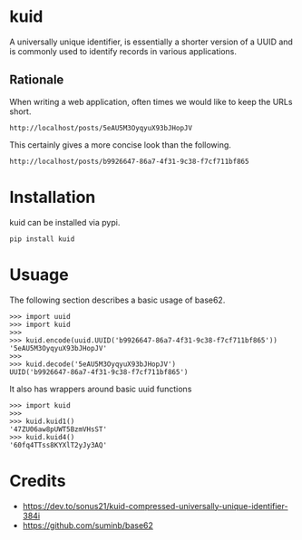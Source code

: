 # kuid

A universally unique identifier, is essentially a shorter version of 
a UUID and is commonly used to identify records in various applications.

## Rationale
When writing a web application, often times we would like to keep the URLs short.

```
http://localhost/posts/5eAU5M3OyqyuX93bJHopJV
```
This certainly gives a more concise look than the following.

```
http://localhost/posts/b9926647-86a7-4f31-9c38-f7cf711bf865
```

# Installation

kuid can be installed via pypi.

```
pip install kuid
```

# Usuage

The following section describes a basic usage of base62.

```
>>> import uuid
>>> import kuid
>>> 
>>> kuid.encode(uuid.UUID('b9926647-86a7-4f31-9c38-f7cf711bf865'))
'5eAU5M3OyqyuX93bJHopJV'
>>> 
>>> kuid.decode('5eAU5M3OyqyuX93bJHopJV')
UUID('b9926647-86a7-4f31-9c38-f7cf711bf865')
```

It also has wrappers around basic uuid functions

```
>>> import kuid
>>> 
>>> kuid.kuid1()
'47ZU06aw8pUWT5BzmVHsST'
>>> kuid.kuid4()
'60fq4TTss8KYXlT2yJy3AQ'
```

# Credits
* https://dev.to/sonus21/kuid-compressed-universally-unique-identifier-384i
* https://github.com/suminb/base62